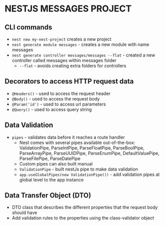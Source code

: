 # NESTJS MESSAGES PROJECT

## CLI commands

- `nest new my-nest-project` creates a new project
- `nest generate module messages` - creates a new module with name messages
- `nest generate controller messages/messages --flat` - created a new controller called messages within messages folder
  - `--flat` - avoids creating extra folders for controllers

## Decorators to access HTTP request data

- `@Headers()` - used to access the request header
- `@Body()` - used to access the request body
- `@Param('id')` - used to access url parameters
- `@Query()` - used to access query string

## Data Validation

- `pipes` - validates data before it reaches a route handler
  - Nest comes with several pipes available out-of-the-box: ValidationPipe, ParseIntPipe, ParseFloatPipe, ParseBoolPipe, ParseArrayPipe, ParseUUIDPipe, ParseEnumPipe, DefaultValuePipe, ParseFilePipe, ParseDatePipe
  - Custom pipes can also built manual
  - `ValidationPipe` - built nestJs pipe to make data validation
  - `app.useGlobalPipes(new ValidationPipe())` - add validation pipes at global level to the app instance

## Data Transfer Object (DTO)

- DTO class that describes the different properties that the request body should have
- Add validation rules to the properties using the class-validator object
